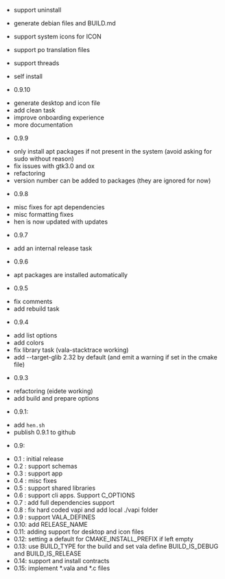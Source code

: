 - support uninstall
- generate debian files and BUILD.md
- support system icons for ICON
- support po translation files
- support threads

- self install 

* 0.9.10
 - generate desktop and icon file
 - add clean task 
 - improve onboarding experience
 - more documentation
 
* 0.9.9
 - only install apt packages if not present in the system (avoid asking for sudo without reason)
 - fix issues with gtk3.0 and ox
 - refactoring
 - version number can be added to packages (they are ignored for now)

* 0.9.8
 - misc fixes for apt dependencies
 - misc formatting fixes
 - hen is now updated with updates

* 0.9.7
 - add an internal release task

* 0.9.6
 - apt packages are installed automatically

* 0.9.5
 - fix comments
 - add rebuild task
 
* 0.9.4
 - add list options
 - add colors
 - fix library task (vala-stacktrace working)
 - add --target-glib 2.32 by default (and emit a warning if set in the cmake file)

* 0.9.3
 - refactoring (eidete working)
 - add build and prepare options

* 0.9.1:
 - add `hen.sh`
 - publish 0.9.1 to github

* 0.9: 
- 0.1 : initial release
- 0.2 : support schemas
- 0.3 : support app
- 0.4 : misc fixes
- 0.5 : support shared libraries
- 0.6 : support cli apps. Support C_OPTIONS
- 0.7 : add full dependencies support
- 0.8 : fix hard coded vapi and add local ./vapi folder
- 0.9 : support VALA_DEFINES
- 0.10: add RELEASE_NAME
- 0.11: adding support for desktop and icon files
- 0.12: setting a default for CMAKE_INSTALL_PREFIX if left empty
- 0.13: use BUILD_TYPE for the build and set vala define BUILD_IS_DEBUG and BUILD_IS_RELEASE
- 0.14: support and install contracts
- 0.15: implement *.vala and *.c files

